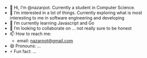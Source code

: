 - 👋 Hi, I’m @nazarpot. Currently a student in Computer Science.
- 👀 I’m interested in a lot of things. Currently exploring what is most interesting to me in software engineering and developing
- 🌱 I’m currently learning Javascript and Go
- 💞️ I’m looking to collaborate on ... not really sure to be honest
- 📫 How to reach me:
  - email: nazarpot@gmail.com 
- 😄 Pronouns: ...
- ⚡ Fun fact: ...

<!---
nazarpot/nazarpot is a ✨ special ✨ repository because its `README.md` (this file) appears on your GitHub profile.
You can click the Preview link to take a look at your changes.
--->
